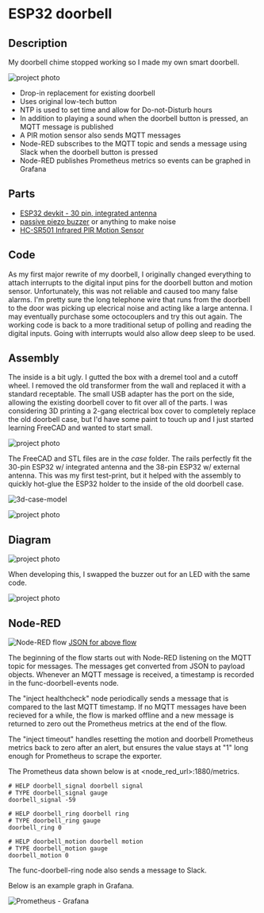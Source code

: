 # ESP32 doorbell

## Description

My doorbell chime stopped working so I made my own smart doorbell.

![project photo](img/esp32-doorbell-exterior.jpg)

- Drop-in replacement for existing doorbell
- Uses original low-tech button
- NTP is used to set time and allow for Do-not-Disturb hours
- In addition to playing a sound when the doorbell button is pressed, an MQTT message is published
- A PIR motion sensor also sends MQTT messages
- Node-RED subscribes to the MQTT topic and sends a message using Slack when the doorbell button is pressed
- Node-RED publishes Prometheus metrics so events can be graphed in Grafana

## Parts

- [ESP32 devkit - 30 pin, integrated antenna](https://www.aliexpress.com/item/1005001267643044.html)
- [passive piezo buzzer](https://www.aliexpress.com/item/4001317667682.html) or anything to make noise
- [HC-SR501 Infrared PIR Motion Sensor](https://www.aliexpress.com/item/32731348914.html)

## Code

As my first major rewrite of my doorbell, I originally changed everything to attach interrupts to the digital input pins for the doorbell button and motion sensor.  Unfortunately, this was not reliable and caused too many false alarms.  I'm pretty sure the long telephone wire that runs from the doorbell to the door was picking up elecrical noise and acting like a large antenna.  I may eventually purchase some octocouplers and try this out again.  The working code is back to a more traditional setup of polling and reading the digital inputs.  Going with interrupts would also allow deep sleep to be used.

## Assembly

The inside is a bit ugly.  I gutted the box with a dremel tool and a cutoff wheel.  I removed the old transformer from the wall and replaced it with a standard receptable.  The small USB adapter has the port on the side, allowing the existing doorbell cover to fit over all of the parts.  I was considering 3D printing a 2-gang electrical box cover to completely replace the old doorbell case, but I'd have some paint to touch up and I just started learning FreeCAD and wanted to start small.

![project photo](img/esp32-doorbell-internal.jpg)

The FreeCAD and STL files are in the *case* folder.  The rails perfectly fit the 30-pin ESP32 w/ integrated antenna and the 38-pin ESP32 w/ external antenna.  This was my first test-print, but it helped with the assembly to quickly hot-glue the ESP32 holder to the inside of the old doorbell case.

![3d-case-model](img/freecad-esp32-slide-3d.png)

![project photo](img/esp32-slide-photo.jpg)

## Diagram

![project photo](img/esp32-doorbell-diagram.png)

When developing this, I swapped the buzzer out for an LED with the same code.

![project photo](img/esp32-doorbell-silent-diagram.png)

## Node-RED

![Node-RED flow](/node-red/node-red-flow.png)
[JSON for above flow](node-red/flow.json)

The beginning of the flow starts out with Node-RED listening on the MQTT topic for messages.  The messages get converted from JSON to payload objects.  Whenever an MQTT message is received, a timestamp is recorded in the func-doorbell-events node.

The "inject healthcheck" node periodically sends a message that is compared to the last MQTT timestamp.  If no MQTT messages have been recieved for a while, the flow is marked offline and a new message is returned to zero out the Prometheus metrics at the end of the flow.

The "inject timeout" handles resetting the motion and doorbell Prometheus metrics back to zero after an alert, but ensures the value stays at "1" long enough for Prometheus to scrape the exporter.

The Prometheus data shown below is at \<node_red_url\>:1880/metrics.

```
# HELP doorbell_signal doorbell signal
# TYPE doorbell_signal gauge
doorbell_signal -59

# HELP doorbell_ring doorbell ring
# TYPE doorbell_ring gauge
doorbell_ring 0

# HELP doorbell_motion doorbell motion
# TYPE doorbell_motion gauge
doorbell_motion 0
```

The func-doorbell-ring node also sends a message to Slack.

Below is an example graph in Grafana.

![Prometheus - Grafana](/node-red/prom-grafana.png)
